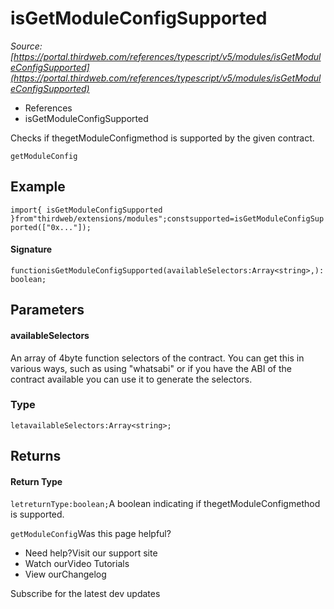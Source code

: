 # isGetModuleConfigSupported

*Source: [https://portal.thirdweb.com/references/typescript/v5/modules/isGetModuleConfigSupported](https://portal.thirdweb.com/references/typescript/v5/modules/isGetModuleConfigSupported)*

* References
* isGetModuleConfigSupported

Checks if thegetModuleConfigmethod is supported by the given contract.

`getModuleConfig`
## Example

`import{ isGetModuleConfigSupported }from"thirdweb/extensions/modules";constsupported=isGetModuleConfigSupported(["0x..."]);`
#### Signature

`functionisGetModuleConfigSupported(availableSelectors:Array<string>,):boolean;`
## Parameters

#### availableSelectors

An array of 4byte function selectors of the contract. You can get this in various ways, such as using "whatsabi" or if you have the ABI of the contract available you can use it to generate the selectors.

### Type

`letavailableSelectors:Array<string>;`
## Returns

#### Return Type

`letreturnType:boolean;`A boolean indicating if thegetModuleConfigmethod is supported.

`getModuleConfig`Was this page helpful?

* Need help?Visit our support site
* Watch ourVideo Tutorials
* View ourChangelog

Subscribe for the latest dev updates

